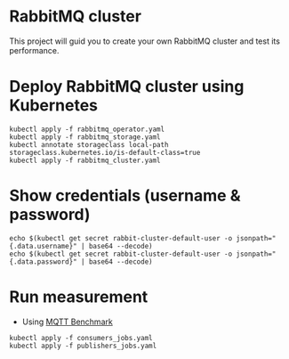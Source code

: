 # RabbitMQ cluster
This project will guid you to create your own RabbitMQ cluster and test its performance.

# Deploy RabbitMQ cluster using Kubernetes
```shell
kubectl apply -f rabbitmq_operator.yaml
kubectl apply -f rabbitmq_storage.yaml
kubectl annotate storageclass local-path storageclass.kubernetes.io/is-default-class=true
kubectl apply -f rabbitmq_cluster.yaml
```

# Show credentials (username & password)
```shell
echo $(kubectl get secret rabbit-cluster-default-user -o jsonpath="{.data.username}" | base64 --decode)
echo $(kubectl get secret rabbit-cluster-default-user -o jsonpath="{.data.password}" | base64 --decode)

```

# Run measurement 
- Using [MQTT Benchmark](https://github.com/danyk20/MQTT_Benchmark) 
```shell
kubectl apply -f consumers_jobs.yaml
kubectl apply -f publishers_jobs.yaml
```